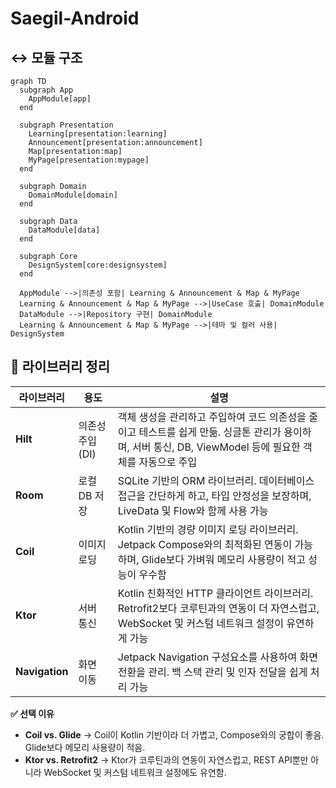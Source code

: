 # Saegil-Android

## ↔️ 모듈 구조

```mermaid
graph TD
  subgraph App
    AppModule[app]
  end

  subgraph Presentation
    Learning[presentation:learning]
    Announcement[presentation:announcement]
    Map[presentation:map]
    MyPage[presentation:mypage]
  end

  subgraph Domain
    DomainModule[domain]
  end

  subgraph Data
    DataModule[data]
  end

  subgraph Core
    DesignSystem[core:designsystem]
  end

  AppModule -->|의존성 포함| Learning & Announcement & Map & MyPage
  Learning & Announcement & Map & MyPage -->|UseCase 호출| DomainModule
  DataModule -->|Repository 구현| DomainModule
  Learning & Announcement & Map & MyPage -->|테마 및 컬러 사용| DesignSystem

```

## 📌 라이브러리 정리

| 라이브러리          | 용도         | 설명                                                                                             |
|----------------|------------|------------------------------------------------------------------------------------------------|
| **Hilt**       | 의존성 주입(DI) | 객체 생성을 관리하고 주입하여 코드 의존성을 줄이고 테스트를 쉽게 만듦. 싱글톤 관리가 용이하며, 서버 통신, DB, ViewModel 등에 필요한 객체를 자동으로 주입 |
| **Room**       | 로컬 DB 저장   | SQLite 기반의 ORM 라이브러리. 데이터베이스 접근을 간단하게 하고, 타입 안정성을 보장하며, LiveData 및 Flow와 함께 사용 가능              |
| **Coil**       | 이미지 로딩     | Kotlin 기반의 경량 이미지 로딩 라이브러리. Jetpack Compose와의 최적화된 연동이 가능하며, Glide보다 가벼워 메모리 사용량이 적고 성능이 우수함   |
| **Ktor**       | 서버 통신      | Kotlin 친화적인 HTTP 클라이언트 라이브러리. Retrofit2보다 코루틴과의 연동이 더 자연스럽고, WebSocket 및 커스텀 네트워크 설정이 유연하게 가능  |
| **Navigation** | 화면 이동      | Jetpack Navigation 구성요소를 사용하여 화면 전환을 관리. 백 스택 관리 및 인자 전달을 쉽게 처리 가능                             |

**✅ 선택 이유**

- **Coil vs. Glide** → Coil이 Kotlin 기반이라 더 가볍고, Compose와의 궁합이 좋음. Glide보다 메모리 사용량이 적음.
- **Ktor vs. Retrofit2** → Ktor가 코루틴과의 연동이 자연스럽고, REST API뿐만 아니라 WebSocket 및 커스텀 네트워크 설정에도 유연함.  
